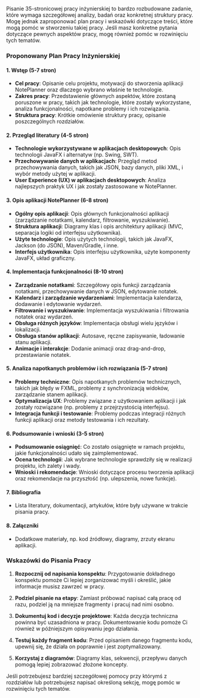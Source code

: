 Pisanie 35-stronicowej pracy inżynierskiej to bardzo rozbudowane zadanie, które wymaga szczegółowej analizy, badań oraz konkretnej struktury pracy. Mogę jednak zaproponować plan pracy i wskazówki dotyczące treści, które mogą pomóc w stworzeniu takiej pracy. Jeśli masz konkretne pytania dotyczące pewnych aspektów pracy, mogę również pomóc w rozwinięciu tych tematów.

### Proponowany Plan Pracy Inżynierskiej

#### 1. **Wstęp (5-7 stron)**
   - **Cel pracy**: Opisanie celu projektu, motywacji do stworzenia aplikacji NotePlanner oraz dlaczego wybrano właśnie te technologie.
   - **Zakres pracy**: Przedstawienie głównych aspektów, które zostaną poruszone w pracy, takich jak technologie, które zostały wykorzystane, analiza funkcjonalności, napotkane problemy i ich rozwiązania.
   - **Struktura pracy**: Krótkie omówienie struktury pracy, opisanie poszczególnych rozdziałów.

#### 2. **Przegląd literatury (4-5 stron)**
   - **Technologie wykorzystywane w aplikacjach desktopowych**: Opis technologii JavaFX i alternatyw (np. Swing, SWT).
   - **Przechowywanie danych w aplikacjach**: Przegląd metod przechowywania danych, takich jak JSON, bazy danych, pliki XML, i wybór metody użytej w aplikacji.
   - **User Experience (UX) w aplikacjach desktopowych**: Analiza najlepszych praktyk UX i jak zostały zastosowane w NotePlanner.

#### 3. **Opis aplikacji NotePlanner (6-8 stron)**
   - **Ogólny opis aplikacji**: Opis głównych funkcjonalności aplikacji (zarządzanie notatkami, kalendarz, filtrowanie, wyszukiwanie).
   - **Struktura aplikacji**: Diagramy klas i opis architektury aplikacji (MVC, separacja logiki od interfejsu użytkownika).
   - **Użyte technologie**: Opis użytych technologii, takich jak JavaFX, Jackson (do JSON), Maven/Gradle, i inne.
   - **Interfejs użytkownika**: Opis interfejsu użytkownika, użyte komponenty JavaFX, układ graficzny.

#### 4. **Implementacja funkcjonalności (8-10 stron)**
   - **Zarządzanie notatkami**: Szczegółowy opis funkcji zarządzania notatkami, przechowywanie danych w JSON, edytowanie notatek.
   - **Kalendarz i zarządzanie wydarzeniami**: Implementacja kalendarza, dodawanie i edytowanie wydarzeń.
   - **Filtrowanie i wyszukiwanie**: Implementacja wyszukiwania i filtrowania notatek oraz wydarzeń.
   - **Obsługa różnych języków**: Implementacja obsługi wielu języków i lokalizacji.
   - **Obsługa stanów aplikacji**: Autosave, ręczne zapisywanie, ładowanie stanu aplikacji.
   - **Animacje i interakcje**: Dodanie animacji oraz drag-and-drop, przestawianie notatek.

#### 5. **Analiza napotkanych problemów i ich rozwiązania (5-7 stron)**
   - **Problemy techniczne**: Opis napotkanych problemów technicznych, takich jak błędy w FXML, problemy z synchronizacją widoków, zarządzanie stanem aplikacji.
   - **Optymalizacja UX**: Problemy związane z użytkowaniem aplikacji i jak zostały rozwiązane (np. problemy z przejrzystością interfejsu).
   - **Integracja funkcji i testowanie**: Problemy podczas integracji różnych funkcji aplikacji oraz metody testowania i ich rezultaty.

#### 6. **Podsumowanie i wnioski (3-5 stron)**
   - **Podsumowanie osiągnięć**: Co zostało osiągnięte w ramach projektu, jakie funkcjonalności udało się zaimplementować.
   - **Ocena technologii**: Jak wybrane technologie sprawdziły się w realizacji projektu, ich zalety i wady.
   - **Wnioski i rekomendacje**: Wnioski dotyczące procesu tworzenia aplikacji oraz rekomendacje na przyszłość (np. ulepszenia, nowe funkcje).

#### 7. **Bibliografia**
   - Lista literatury, dokumentacji, artykułów, które były używane w trakcie pisania pracy.

#### 8. **Załączniki**
   - Dodatkowe materiały, np. kod źródłowy, diagramy, zrzuty ekranu aplikacji.

### Wskazówki do Pisania Pracy

1. **Rozpocznij od napisania konspektu**: Przygotowanie dokładnego konspektu pomoże Ci lepiej zorganizować myśli i określić, jakie informacje musisz zawrzeć w pracy.

2. **Podziel pisanie na etapy**: Zamiast próbować napisać całą pracę od razu, podziel ją na mniejsze fragmenty i pracuj nad nimi osobno.

3. **Dokumentuj kod i decyzje projektowe**: Każda decyzja techniczna powinna być uzasadniona w pracy. Dokumentowanie kodu pomoże Ci również w późniejszym opisywaniu jego działania.

4. **Testuj każdy fragment kodu**: Przed opisaniem danego fragmentu kodu, upewnij się, że działa on poprawnie i jest zoptymalizowany.

5. **Korzystaj z diagramów**: Diagramy klas, sekwencji, przepływu danych pomogą lepiej zobrazować złożone koncepty.

Jeśli potrzebujesz bardziej szczegółowej pomocy przy którymś z rozdziałów lub potrzebujesz napisać określoną sekcję, mogę pomóc w rozwinięciu tych tematów.
